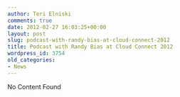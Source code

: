 ```yaml
---
author: Teri Elniski
comments: true
date: 2012-02-27 16:03:25+00:00
layout: post
slug: podcast-with-randy-bias-at-cloud-connect-2012
title: Podcast with Randy Bias at Cloud Connect 2012
wordpress_id: 3754
old_categories:
- News
---
```


No Content Found
